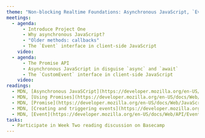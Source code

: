 ```yaml
---
theme: "Non-blocking Realtime Foundations: Asynchronous JavaScript, `Event`"
meetings:
  - agenda:
      - Introduce Project One
      - Why asynchronous JavaScript?
      - "Older methods: callbacks"
      - The `Event` interface in client-side JavaScript
    video:
  - agenda:
      - The Promise API
      - Asynchronous JavaScript in disguise `async` and `await`
      - The `CustomEvent` interface in client-side JavaScript
    video:
readings:
  - MDN, [Asynchronous JavaSCript](https://developer.mozilla.org/en-US/docs/Learn/JavaScript/Asynchronous)
  - MDN, [Using Promises](https://developer.mozilla.org/en-US/docs/Web/JavaScript/Guide/Using_promises)
  - MDN, [Promise](https://developer.mozilla.org/en-US/docs/Web/JavaScript/Reference/Global_Objects/Promise)
  - MDN, [Creating and triggering events](https://developer.mozilla.org/en-US/docs/Web/Guide/Events/Creating_and_triggering_events)
  - MDN, [Event](https://developer.mozilla.org/en-US/docs/Web/API/Event)
tasks:
  - Participate in Week Two reading discussion on Basecamp
---
```

